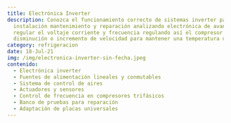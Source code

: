 ```yaml
---
title: Electrónica Inverter
description: Conozca el funcionamiento correcto de sistemas inverter para la
  instalación mantenimiento y reparación analizando electrónica de avanzada para
  regular el voltaje corriente y frecuencia regulando así el compresor para la
  disminución o incremento de velocidad para mantener una temperatura deseada.
category: refrigeracion
date: 18-Jul-21
img: /img/electronica-inverter-sin-fecha.jpeg
contenido:
  - Electrónica inverter
  - Fuentes de alimentación lineales y conmutables
  - Sistema de control de aires
  - Actuadores y sensores
  - Control de frecuencia en compresores trifásicos
  - Banco de pruebas para reparación
  - Adaptación de placas universales
---
```

